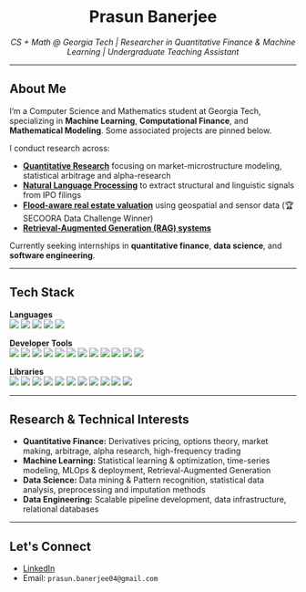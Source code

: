 <h1 align="center">Prasun Banerjee</h1>

<p align="center"><i>CS + Math @ Georgia Tech | Researcher in Quantitative Finance & Machine Learning | Undergraduate Teaching Assistant</i></p>

---

<h2>About Me</h2>

<p>
I’m a Computer Science and Mathematics student at Georgia Tech, specializing in <strong>Machine Learning</strong>, <strong>Computational Finance</strong>, and <strong>Mathematical Modeling</strong>. Some associated projects are pinned below. 
</p>

<p>
I conduct research across:
<ul>
  <li><a href="https://github.com/gt-quant/research" target="_blank"><strong>Quantitative Research</strong></a> focusing on market-microstructure modeling, statistical arbitrage and alpha-research</li>
  <li><a href="https://fintech.gatech.edu" target="_blank"><strong>Natural Language Processing</strong></a> to extract structural and linguistic signals from IPO filings</li>
  <li><a href="https://tinyurl.com/25tysp63" target="_blank"><strong>Flood-aware real estate valuation</strong></a> using geospatial and sensor data (🏆 SECOORA Data Challenge Winner)</li>
  <li><a href="https://github.com/gtfintechlab/ConfReady" target="_blank"><strong>Retrieval-Augmented Generation (RAG) systems</strong></a></li>
</ul>
</p>

<p>
Currently seeking internships in <strong>quantitative finance</strong>, <strong>data science</strong>, and <strong>software engineering</strong>.
</p>

---

<h2>Tech Stack</h2>

**Languages**  
<img src="https://img.shields.io/badge/Python-3776AB?style=flat&logo=python&logoColor=white" />
<img src="https://img.shields.io/badge/SQL-4479A1?style=flat&logo=postgresql&logoColor=white" />
<img src="https://img.shields.io/badge/MATLAB-0076A8?style=flat&logo=mathworks&logoColor=white" />
<img src="https://img.shields.io/badge/C-A8B9CC?style=flat&logo=c&logoColor=white" />
<img src="https://img.shields.io/badge/Java-007396?style=flat&logo=java&logoColor=white" />

**Developer Tools**  
<img src="https://img.shields.io/badge/Airflow-017CEE?style=flat&logo=apache-airflow&logoColor=white" />
<img src="https://img.shields.io/badge/AWS-232F3E?style=flat&logo=amazon-aws&logoColor=white" />
<img src="https://img.shields.io/badge/PyTorch-EE4C2C?style=flat&logo=pytorch&logoColor=white" />
<img src="https://img.shields.io/badge/Jupyter-F37626?style=flat&logo=jupyter&logoColor=white" />
<img src="https://img.shields.io/badge/Conda-44A833?style=flat&logo=anaconda&logoColor=white" />
<img src="https://img.shields.io/badge/Docker-2496ED?style=flat&logo=docker&logoColor=white" />
<img src="https://img.shields.io/badge/PostgreSQL-336791?style=flat&logo=postgresql&logoColor=white" />
<img src="https://img.shields.io/badge/Git-F05032?style=flat&logo=git&logoColor=white" />
<img src="https://img.shields.io/badge/Postman-FF6C37?style=flat&logo=postman&logoColor=white" />
<img src="https://img.shields.io/badge/Excel-217346?style=flat&logo=microsoft-excel&logoColor=white" />
<img src="https://img.shields.io/badge/Linux-FCC624?style=flat&logo=linux&logoColor=black" />
<img src="https://img.shields.io/badge/Bash-4EAA25?style=flat&logo=gnubash&logoColor=white" />

**Libraries**  
<img src="https://img.shields.io/badge/Pandas-150458?style=flat&logo=pandas&logoColor=white" />
<img src="https://img.shields.io/badge/NumPy-013243?style=flat&logo=numpy&logoColor=white" />
<img src="https://img.shields.io/badge/Scikit--Learn-F7931E?style=flat&logo=scikit-learn&logoColor=white" />
<img src="https://img.shields.io/badge/Matplotlib-11557C?style=flat&logo=matplotlib&logoColor=white" />
<img src="https://img.shields.io/badge/XGBoost-FF6600?style=flat&logo=apache&logoColor=white" />
<img src="https://img.shields.io/badge/StatsModels-008080?style=flat" />
<img src="https://img.shields.io/badge/SciPy-276DC3?style=flat&logo=scipy&logoColor=white" />
<img src="https://img.shields.io/badge/HuggingFace-FFD21F?style=flat&logo=huggingface&logoColor=black" />
<img src="https://img.shields.io/badge/Regex-FF4088?style=flat" />
<img src="https://img.shields.io/badge/Optuna-4026A3?style=flat&logo=optuna&logoColor=white" />
<img src="https://img.shields.io/badge/SQLAlchemy-D71F00?style=flat" />

---

<h2>Research & Technical Interests</h2>

<ul>
  <li><strong>Quantitative Finance:</strong> Derivatives pricing, options theory, market making, arbitrage, alpha research, high-frequency trading</li>
  <li><strong>Machine Learning:</strong> Statistical learning & optimization, time-series modeling, MLOps & deployment, Retrieval-Augmented Generation</li>
  <li><strong>Data Science:</strong> Data mining & Pattern recognition, statistical data analysis, preprocessing and imputation methods</li>
  <li><strong>Data Engineering:</strong> Scalable pipeline development, data infrastructure, relational databases</li>
</ul>

---

<h2>Let's Connect</h2>

<ul>
  <li><a href="https://www.linkedin.com/in/prasunbanerjee04/">LinkedIn</a></li>
  <li>Email: <code>prasun.banerjee04@gmail.com</code></li>
</ul>

